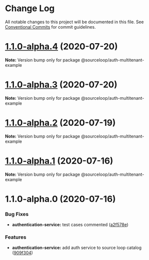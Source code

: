 # Change Log

All notable changes to this project will be documented in this file.
See [Conventional Commits](https://conventionalcommits.org) for commit guidelines.

# [1.1.0-alpha.4](https://github.com/sourcefuse/loopback4-microservice-catalog/compare/@sourceloop/auth-multitenant-example@1.1.0-alpha.3...@sourceloop/auth-multitenant-example@1.1.0-alpha.4) (2020-07-20)

**Note:** Version bump only for package @sourceloop/auth-multitenant-example





# [1.1.0-alpha.3](https://github.com/sourcefuse/loopback4-microservice-catalog/compare/@sourceloop/auth-multitenant-example@1.1.0-alpha.2...@sourceloop/auth-multitenant-example@1.1.0-alpha.3) (2020-07-20)

**Note:** Version bump only for package @sourceloop/auth-multitenant-example





# [1.1.0-alpha.2](https://github.com/sourcefuse/loopback4-microservice-catalog/compare/@sourceloop/auth-multitenant-example@1.1.0-alpha.1...@sourceloop/auth-multitenant-example@1.1.0-alpha.2) (2020-07-19)

**Note:** Version bump only for package @sourceloop/auth-multitenant-example





# [1.1.0-alpha.1](https://github.com/sourcefuse/loopback4-microservice-catalog/compare/@sourceloop/auth-multitenant-example@1.1.0-alpha.0...@sourceloop/auth-multitenant-example@1.1.0-alpha.1) (2020-07-16)

**Note:** Version bump only for package @sourceloop/auth-multitenant-example





# 1.1.0-alpha.0 (2020-07-16)


### Bug Fixes

* **authentication-service:** test cases commented ([a2f578e](https://github.com/sourcefuse/loopback4-microservice-catalog/commit/a2f578e94713656f0c59878dc89d3387a5c07244))


### Features

* **authentication-service:** add auth service to source loop catalog ([909f304](https://github.com/sourcefuse/loopback4-microservice-catalog/commit/909f304dc056a08cf0dfcfdbabe400ca6e1aa9ee))
